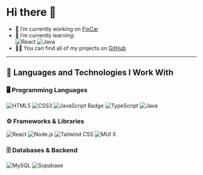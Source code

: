 # Hi there 👋

- 🔭 I’m currently working on [FixCar](https://github.com/Splasz/FixCar)  
- 🌱 I’m currently learning:  
  ![React](https://img.shields.io/badge/React-20232A?style=flat&logo=react&logoColor=61DAFB)
  ![Java](https://img.shields.io/badge/Java-ED8B00?style=flat&logo=openjdk&logoColor=white)
- 👨‍💻 You can find all of my projects on [GitHub](https://github.com/Splasz)  
---

## 🚀 Languages and Technologies I Work With

### 🖥️ Programming Languages
![HTML5](https://img.shields.io/badge/HTML5-E34F26?style=flat&logo=html5&logoColor=white)
![CSS3](https://img.shields.io/badge/CSS3-1572B6?style=flat&logo=css3&logoColor=white)
![JavaScript Badge](https://img.shields.io/badge/JavaScript-F7DF1E?logo=javascript&logoColor=000&style=flat)
![TypeScript](https://img.shields.io/badge/TypeScript-3178C6?style=flat&logo=TypeScript&logoColor=white)
![Java](https://img.shields.io/badge/Java-ED8B00?style=flat&logo=openjdk&logoColor=white)

### ⚙️ Frameworks & Libraries
![React](https://img.shields.io/badge/React-20232A?style=flat&logo=react&logoColor=61DAFB)
![Node.js](https://img.shields.io/badge/Node.js-339933?style=flat&logo=node.js&logoColor=white)
![Tailwind CSS](https://img.shields.io/badge/Tailwind_CSS-06B6D4?style=flat&logo=tailwind-css&logoColor=white)
![MUI X](https://img.shields.io/badge/MUI_X-007FFF?style=flat&logo=mui&logoColor=white)

### 🗄️ Databases & Backend
![MySQL](https://img.shields.io/badge/MySQL-4479A1?style=flat&logo=mysql&logoColor=white)
![Supabase](https://img.shields.io/badge/Supabase-3ECF8E?style=flat&logo=supabase&logoColor=white)
